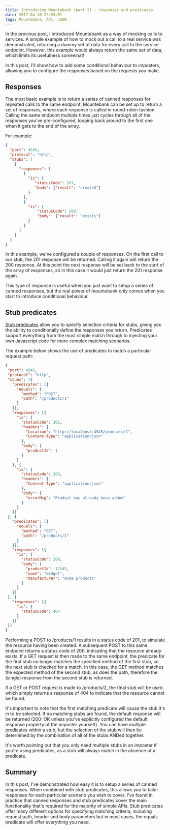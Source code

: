 ```yaml
---
title: Introducing Mountebank (part 2) - responses and predicates
date: 2017-04-10 22:53:01
tags: Mountebank, API, JSON
---
```


In the previous post, I introduced Mountebank as a way of mocking calls to services. A simple example of how to mock out a call to a real service was demonstrated, returning a dummy set of data for every call to the service endpoint. However, this example would always return the same set of data, which limits its usefulness somewhat!

In this post, I'll show how to add some conditional behaviour to imposters, allowing you to configure the responses based on the requests you make.

## Responses

The most basic example is to return a series of canned responses for repeated calls to the same endpoint. Mountebank can be set up to return a set of responses, where each response is called in round-robin fashion. Calling the same endpoint multiple times just cycles through all of the responses you've pre-configured, looping back around to the first one when it gets to the end of the array.

For example:

````json
{
  "port": 4545,
  "protocol": "http",
  "stubs": [
    {
      "responses": [
        {
          "is": {
             "statusCode": 201,
             "body": {"result": "created"}
          }
        },
        {
          "is": {
              "statusCode": 200,
              "body": {"result": "exists"}
          }
        }
      ]
    }
  ]
}
````

In this example, we've configured a couple of responses. On the first call to our stub, the 201 response will be returned.  Calling it again will return the 200 response.  At this point the next response will be set back to the start of the array of responses, so in this case it would just return  the 201 response again.

This type of response is useful when you just want to setup a series of canned responses, but the real power of mountebank only comes when you start to introduce conditional behaviour.

## Stub predicates

[Stub predicates](http://www.mbtest.org/docs/api/predicates) allow you to specify selection criteria for stubs, giving you the ability to conditionally define the responses you return.  Predicates support everything from the most simple match through to injecting your own Javascript code for more complex matching scenarios.

The example below shows the use of predicates to match a particular request path:

 ````json
 {
  "port": 4545,
  "protocol": "http",
  "stubs": [{
    "predicates": [{
      "equals": {
        "method": "POST",
        "path": "/products/1"
      }
    }],
    "responses": [{
      "is": {
        "statusCode": 201,
        "headers": {
          "Location": "http://localhost:4545/products/1",
          "Content-Type": "application/json"
        },
        "body": {
          "productId": 1
        }
      }
    }, {
      "is": {
        "statusCode": 200,
        "headers": {
          "Content-Type": "application/json"
        },
        "body": {
          "errorMsg": "Product has already been added"
        }
      }
    }]
  }, {
    "predicates": [{
      "equals": {
        "method": "GET",
        "path": "/products/1"
      }
    }],
    "responses": [{
      "is": {
        "statusCode": 200,
        "body": {
          "productId": 12345,
          "name": "widget",
          "manufacturer": "Acme products"
        }
      }
    }]
  }, {
    "responses": [{
      "is": {
        "statusCode": 404
      }
    }]
  }]
}
````

Performing a POST to /products/1 results in a status code of 201, to simulate the resource having been created. A subsequent POST to this same endpoint returns a status code of 200, indicating that the resource already exists. If a GET request is then made to the same endpoint, the predicate for the first stub no longer matches the specified method of the first stub, so the next stub is checked for a match. In this case, the GET method matches the expected method of the second stub, as does the path, therefore the (single) response from the second stub is returned.

If a GET or POST request is made to /products/2, the final stub will be used, which simply returns a response of 404 to indicate that the resource cannot be found.

It's important to note that the first matching predicate will cause the stub it's in to be selected. If no matching stubs are found, the default response will be returned (200: OK unless you've explicitly configured the default response property of the imposter yourself). You can have multiple predicates within a stub, but the selection of the stub will then be determined by the combination of all of the stubs ANDed together.

It's worth pointing out that you only need multiple stubs in an imposter if you're using predicates, as a stub will always match in the absence of a predicate. 

## Summary
In this post, I've demonstrated how easy it is to setup a series of canned responses. When combined with stub predicates, this allows you to tailor responses for each particular scenario you wish to cover. I've found in practice that canned responses and stub predicates cover the main functionality that's required for the majority of simple APIs. Stub predicates offer many different options for specifying matching criteria, including request path, header and body parameters but in most cases, the equals predicate will offer everything you need.